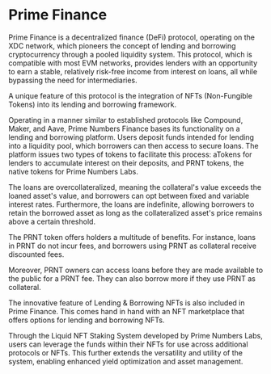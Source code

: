 # Prime Finance

Prime Finance is a decentralized finance (DeFi) protocol, operating on the XDC network, which pioneers the concept of lending and borrowing cryptocurrency through a pooled liquidity system. This protocol, which is compatible with most EVM networks, provides lenders with an opportunity to earn a stable, relatively risk-free income from interest on loans, all while bypassing the need for intermediaries.

A unique feature of this protocol is the integration of NFTs (Non-Fungible Tokens) into its lending and borrowing framework.

Operating in a manner similar to established protocols like Compound, Maker, and Aave, Prime Numbers Finance bases its functionality on a lending and borrowing platform. Users deposit funds intended for lending into a liquidity pool, which borrowers can then access to secure loans. The platform issues two types of tokens to facilitate this process: aTokens for lenders to accumulate interest on their deposits, and PRNT tokens, the native tokens for Prime Numbers Labs.

The loans are overcollateralized, meaning the collateral's value exceeds the loaned asset's value, and borrowers can opt between fixed and variable interest rates. Furthermore, the loans are indefinite, allowing borrowers to retain the borrowed asset as long as the collateralized asset's price remains above a certain threshold.

The PRNT token offers holders a multitude of benefits. For instance, loans in PRNT do not incur fees, and borrowers using PRNT as collateral receive discounted fees.

Moreover, PRNT owners can access loans before they are made available to the public for a PRNT fee. They can also borrow more if they use PRNT as collateral.

The innovative feature of Lending & Borrowing NFTs is also included in Prime Finance. This comes hand in hand with an NFT marketplace that offers options for lending and borrowing NFTs.

Through the Liquid NFT Staking System developed by Prime Numbers Labs, users can leverage the funds within their NFTs for use across additional protocols or NFTs. This further extends the versatility and utility of the system, enabling enhanced yield optimization and asset management.
